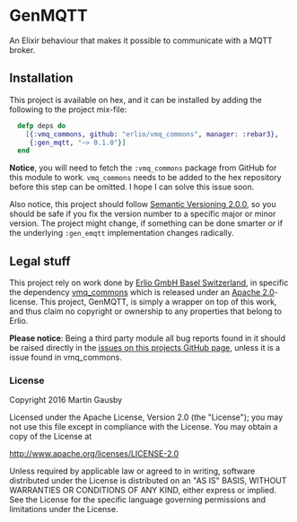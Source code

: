 # GenMQTT

An Elixir behaviour that makes it possible to communicate with a MQTT broker.


## Installation

This project is available on hex, and it can be installed by adding the following to the project mix-file:

``` elixir
  defp deps do
    [{:vmq_commons, github: "erlio/vmq_commons", manager: :rebar3},
     {:gen_mqtt, "~> 0.1.0"}]
  end
```

**Notice**, you will need to fetch the `:vmq_commons` package from GitHub for this module to work. `vmq_commons` needs to be added to the hex repository before this step can be omitted. I hope I can solve this issue soon.

Also notice, this project should follow [Semantic Versioning 2.0.0](http://semver.org), so you should be safe if you fix the version number to a specific major or minor version. The project might change, if something can be done smarter or if the underlying `:gen_emqtt` implementation changes radically.


## Legal stuff

This project rely on work done by [Erlio GmbH Basel Switzerland](http://erl.io), in specific the dependency [vmq_commons](https://github.com/erlio/vmq_commons/) which is released under an [Apache 2.0](https://github.com/erlio/vmq_commons/blob/master/LICENSE.txt)-license. This project, GenMQTT, is simply a wrapper on top of this work, and thus claim no copyright or ownership to any properties that belong to Erlio.

**Please notice**: Being a third party module all bug reports found in it should be raised directly in the [issues on this projects GitHub page](https://github.com/gausby/gen_mqtt/issues), unless it is a issue found in vmq_commons.


### License

Copyright 2016 Martin Gausby

Licensed under the Apache License, Version 2.0 (the "License"); you may not use this file except in compliance with the License. You may obtain a copy of the License at

http://www.apache.org/licenses/LICENSE-2.0

Unless required by applicable law or agreed to in writing, software distributed under the License is distributed on an "AS IS" BASIS, WITHOUT WARRANTIES OR CONDITIONS OF ANY KIND, either express or implied. See the License for the specific language governing permissions and limitations under the License.
